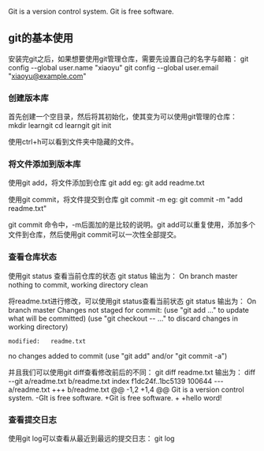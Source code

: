 Git is a version control system.
Git is free software.

## git的基本使用
安装完git之后，如果想要使用git管理仓库，需要先设置自己的名字与邮箱：
git config --global user.name "xiaoyu"
git config --global user.email "xiaoyu@example.com"


### 创建版本库
首先创建一个空目录，然后将其初始化，使其变为可以使用git管理的仓库：
mkdir learngit
cd learngit
git init

使用ctrl+h可以看到文件夹中隐藏的文件。

### 将文件添加到版本库
使用git add，将文件添加到仓库
git add <file>
eg: git add readme.txt

使用git commit，将文件提交到仓库
git commit -m <message>
eg: git commit -m "add readme.txt"

git commit 命令中，-m后面加的是比较的说明。git add可以重复使用，添加多个文件到仓库，然后使用git commit可以一次性全部提交。

### 查看仓库状态
使用git status 查看当前仓库的状态
git status
输出为：
On branch master
nothing to commit, working directory clean

将readme.txt进行修改，可以使用git status查看当前状态
git status
输出为：
On branch master
Changes not staged for commit:
  (use "git add <file>..." to update what will be committed)
  (use "git checkout -- <file>..." to discard changes in working directory)

	modified:   readme.txt

no changes added to commit (use "git add" and/or "git commit -a")

并且我们可以使用git diff查看修改前后的不同：
git diff readme.txt
输出为：
diff --git a/readme.txt b/readme.txt
index f1dc24f..1bc5139 100644
--- a/readme.txt
+++ b/readme.txt
@@ -1,2 +1,4 @@
 Git is a version control system.
-GIt is free software.
+Git is free software.
+
+hello word!


### 查看提交日志
使用git log可以查看从最近到最远的提交日志：
git log 
